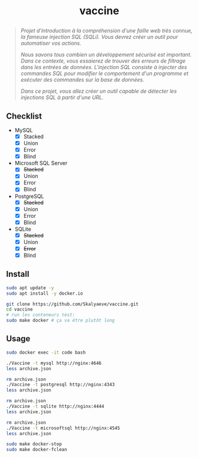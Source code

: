 # <p align="center">vaccine</p>
> *Projet d'introduction à la compréhension d'une faille web très connue, la fameuse injection SQL (SQLi). Vous devrez créer un outil pour automatiser vos actions.*
>
> *Nous savons tous combien un développement sécurisé est important. Dans ce contexte, vous essaierez de trouver des erreurs de filtrage dans les entrées de données. L'injection SQL consiste à injecter des commandes SQL pour modifier le comportement d'un programme et exécuter des commandes sur la base de données.*
>
> *Dans ce projet, vous allez créer un outil capable de détecter les injections SQL à partir d'une URL.*

## Checklist
- MySQL
    * [x] Stacked
    * [x] Union
    * [x] Error
    * [x] Blind
- Microsoft SQL Server
    * [x] ~~Stacked~~
    * [x] Union
    * [x] Error
    * [x] Blind
- PostgreSQL
    * [x] ~~Stacked~~
    * [x] Union
    * [x] Error
    * [x] Blind
- SQLite
    * [x] ~~Stacked~~
    * [x] Union
    * [x] ~~Error~~
    * [x] Blind

## Install
```bash
sudo apt update -y
sudo apt install -y docker.io
```
```bash
git clone https://github.com/Skalyaeve/vaccine.git
cd vaccine
# run les conteneurs test:
sudo make docker # ça va être plutôt long
```

## Usage
```bash
sudo docker exec -it code bash
```
```bash
./Vaccine -t mysql http://nginx:4646
less archive.json
```
```bash
rm archive.json
./Vaccine -t postgresql http://nginx:4343
less archive.json
```
```bash
rm archive.json
./Vaccine -t sqlite http://nginx:4444
less archive.json
```
```bash
rm archive.json
./Vaccine -t microsoftsql http://nginx:4545
less archive.json
```
```bash
sudo make docker-stop
sudo make docker-fclean
```

